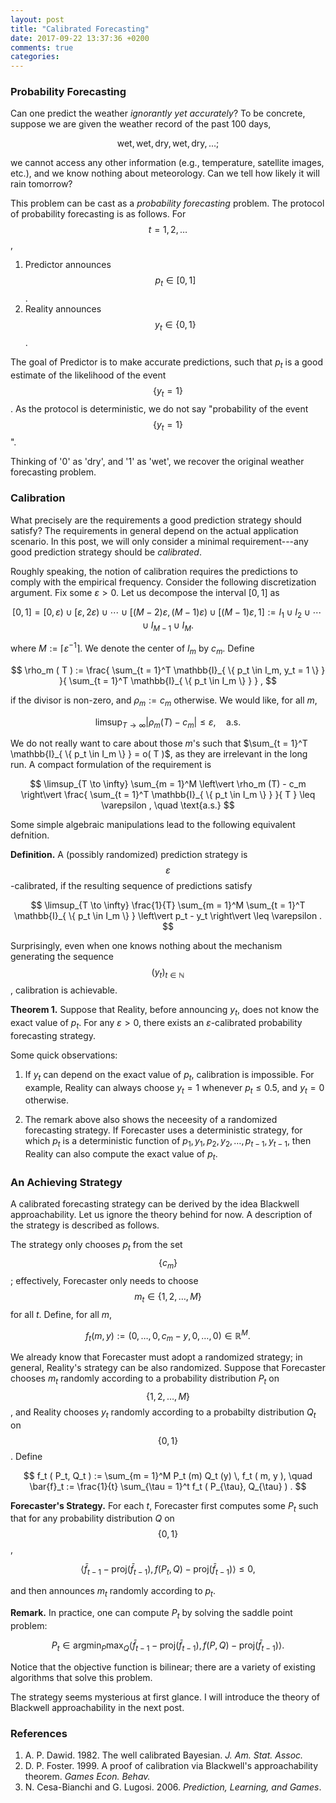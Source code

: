```yaml
---
layout: post
title: "Calibrated Forecasting"
date: 2017-09-22 13:37:36 +0200
comments: true
categories: 
---
```


### Probability Forecasting

Can one predict the weather *ignorantly yet accurately*? 
To be concrete, suppose we are given the weather record of the past 100 days, 

$$
\text{wet}, \text{wet}, \text{dry}, \text{wet}, \text{dry}, \ldots; 
$$

we cannot access any other information (e.g., temperature, satellite images, etc.), and we know nothing about meteorology. 
Can we tell how likely it will rain tomorrow? 

This problem can be cast as a *probability forecasting* problem.
The protocol of probability forecasting is as follows. 
For $$t = 1, 2, \ldots$$, 

1. Predictor announces $$p_t \in [ 0, 1 ]$$. 
2. Reality announces $$y_t \in \{ 0, 1 \}$$.

The goal of Predictor is to make accurate predictions, such that $p_t$ is a good estimate of the likelihood of the event $$\{ y_t = 1 \}$$. 
As the protocol is deterministic, we do not say "probability of the event $$\{ y_t = 1 \}$$".

Thinking of '$0$' as 'dry', and '$1$' as 'wet', we recover the original weather forecasting problem.

### Calibration

What precisely are the requirements a good prediction strategy should satisfy? 
The requirements in general depend on the actual application scenario. 
In this post, we will only consider a minimal requirement---any good prediction strategy should be *calibrated*.

Roughly speaking, the notion of calibration requires the predictions to comply with the empirical frequency. 
Consider the following discretization argument. 
Fix some $\varepsilon > 0$. 
Let us decompose the interval $[ 0, 1 ]$ as 

$$
[ 0, 1 ] = \left[ 0, \varepsilon \right) \cup \left[ \varepsilon, 2 \varepsilon \right) \cup \cdots \cup \left[ (M - 2) \varepsilon, (M - 1) \varepsilon \right) \cup \left[ ( M - 1 ) \varepsilon, 1 \right] := I_1 \cup I_2 \cup \cdots \cup I_{M - 1} \cup I_M . 
$$

where $M := \lceil \varepsilon^{-1} \rceil$. 
We denote the center of $I_m$ by $c_m$.
Define

$$
\rho_m ( T ) := \frac{ \sum_{t = 1}^T \mathbb{I}_{ \{ p_t \in I_m, y_t = 1 \} } }{ \sum_{t = 1}^T \mathbb{I}_{ \{ p_t \in I_m \} } } , 
$$

if the divisor is non-zero, and $\rho_m := c_m$ otherwise. 
We would like, for all $m$, 

$$
\limsup_{T \to \infty} \left\vert \rho_m (T) - c_m \right\vert \leq \varepsilon, \quad \text{a.s.}
$$

We do not really want to care about those $m$'s such that $\sum_{t = 1}^T \mathbb{I}_{ \{ p_t \in I_m \} } = o( T )$, as they are irrelevant in the long run. 
A compact formulation of the requirement is

$$
\limsup_{T \to \infty} \sum_{m = 1}^M \left\vert \rho_m (T) - c_m \right\vert \frac{ \sum_{t = 1}^T \mathbb{I}_{ \{ p_t \in I_m \} } }{ T } \leq \varepsilon , \quad \text{a.s.}
$$

Some simple algebraic manipulations lead to the following equivalent defnition.

**Definition.** A (possibly randomized) prediction strategy is $$\varepsilon$$-calibrated, if the resulting sequence of predictions satisfy

$$
\limsup_{T \to \infty} \frac{1}{T} \sum_{m = 1}^M \sum_{t = 1}^T \mathbb{I}_{ \{ p_t \in I_m \} } \left\vert p_t - y_t \right\vert \leq \varepsilon . 
$$

Surprisingly, even when one knows nothing about the mechanism generating the sequence $$( y_t )_{t \in \mathbb{N}}$$, calibration is achievable.

**Theorem 1.** Suppose that Reality, before announcing $y_t$, does not know the exact value of $p_t$. 
For any $\varepsilon > 0$, there exists an $\varepsilon$-calibrated probability forecasting strategy. 

Some quick observations: 

1. If $y_t$ can depend on the exact value of $p_t$, calibration is impossible.
For example, Reality can always choose $y_t = 1$ whenever $p_t \leq 0.5$, and $y_t = 0$ otherwise. 

2. The remark above also shows the neceesity of a randomized forecasting strategy.
If Forecaster uses a deterministic strategy, for which $p_t$ is a deterministic function of $p_1, y_1, p_2, y_2, \ldots, p_{t - 1}, y_{t - 1}$, then Reality can also compute the exact value of $p_t$. 

### An Achieving Strategy

A calibrated forecasting strategy can be derived by the idea Blackwell approachability. 
Let us ignore the theory behind for now. 
A description of the strategy is described as follows.

The strategy only chooses $p_t$ from the set $$\{ c_m \}$$; effectively, Forecaster only needs to choose $$m_t \in \{ 1, 2, \ldots, M \}$$ for all $t$. 
Define, for all $m$, 

$$
f_t ( m, y ) := ( 0, \ldots, 0, c_m - y, 0, \ldots, 0 ) \in \mathbb{R}^M . 
$$

We already know that Forecaster must adopt a randomized strategy; in general, Reality's strategy can be also randomized. 
Suppose that Forecaster chooses $m_t$ randomly according to a probability distribution $P_t$ on $$\{ 1, 2, \ldots, M \}$$, and Reality chooses $y_t$ randomly according to a probabilty distribution $Q_t$ on $$\{ 0, 1 \}$$. 
Define

$$
f_t ( P_t, Q_t ) := \sum_{m = 1}^M P_t (m) Q_t (y) \, f_t ( m, y ), \quad \bar{f}_t := \frac{1}{t} \sum_{\tau = 1}^t f_t ( P_{\tau}, Q_{\tau} ) . 
$$

**Forecaster's Strategy.** For each $t$, Forecaster first computes some $P_t$ such that for any probability distribution $Q$ on $$\{ 0, 1 \}$$, 

$$
\left\langle \bar{f}_{t - 1} - \mathrm{proj} ( \bar{f}_{t - 1} ), f ( P_t, Q ) - \mathrm{proj} ( \bar{f}_{t - 1} ) \right\rangle \leq 0 , 
$$

and then announces $m_t$ randomly according to $p_t$. 

**Remark.** In practice, one can compute $P_t$ by solving the saddle point problem: 

$$
P_t \in \mathrm{argmin}_P \mathrm{max}_Q \left\langle \bar{f}_{t - 1} - \mathrm{proj} ( \bar{f}_{t - 1} ), f ( P, Q ) - \mathrm{proj} ( \bar{f}_{t - 1} ) \right\rangle . 
$$

Notice that the objective function is bilinear; there are a variety of existing algorithms that solve this problem.

The strategy seems mysterious at first glance. 
I will introduce the theory of Blackwell approachability in the next post. 

### References 

1. A. P. Dawid. 1982. The well calibrated Bayesian. *J. Am. Stat. Assoc.*
2. D. P. Foster. 1999. A proof of calibration via Blackwell's approachability theorem. *Games Econ. Behav.*
3. N. Cesa-Bianchi and G. Lugosi. 2006. *Prediction, Learning, and Games*.
